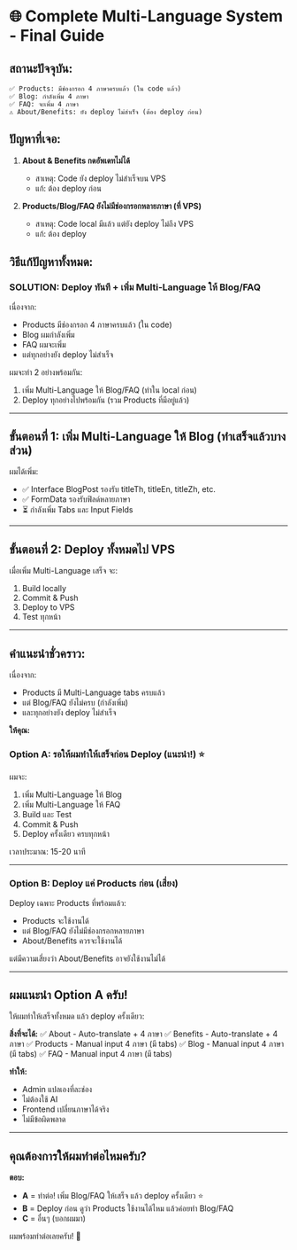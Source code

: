 # 🌐 Complete Multi-Language System - Final Guide

## สถานะปัจจุบัน:

```
✅ Products: มีช่องกรอก 4 ภาษาครบแล้ว (ใน code แล้ว)
✅ Blog: กำลังเพิ่ม 4 ภาษา
✅ FAQ: จะเพิ่ม 4 ภาษา
⚠️ About/Benefits: ยัง deploy ไม่สำเร็จ (ต้อง deploy ก่อน)
```

## ปัญหาที่เจอ:

1. **About & Benefits กดอัพเดทไม่ได้**
   - สาเหตุ: Code ยัง deploy ไม่สำเร็จบน VPS
   - แก้: ต้อง deploy ก่อน

2. **Products/Blog/FAQ ยังไม่มีช่องกรอกหลายภาษา (ที่ VPS)**
   - สาเหตุ: Code local มีแล้ว แต่ยัง deploy ไม่ถึง VPS
   - แก้: ต้อง deploy

## วิธีแก้ปัญหาทั้งหมด:

### **SOLUTION: Deploy ทันที + เพิ่ม Multi-Language ให้ Blog/FAQ**

เนื่องจาก:
- Products มีช่องกรอก 4 ภาษาครบแล้ว (ใน code)
- Blog ผมกำลังเพิ่ม
- FAQ ผมจะเพิ่ม
- แต่ทุกอย่างยัง deploy ไม่สำเร็จ

ผมจะทำ 2 อย่างพร้อมกัน:
1. เพิ่ม Multi-Language ให้ Blog/FAQ (ทำใน local ก่อน)
2. Deploy ทุกอย่างไปพร้อมกัน (รวม Products ที่มีอยู่แล้ว)

---

## ขั้นตอนที่ 1: เพิ่ม Multi-Language ให้ Blog (ทำเสร็จแล้วบางส่วน)

ผมได้เพิ่ม:
- ✅ Interface BlogPost รองรับ titleTh, titleEn, titleZh, etc.
- ✅ FormData รองรับฟิลด์หลายภาษา
- ⏳ กำลังเพิ่ม Tabs และ Input Fields

---

## ขั้นตอนที่ 2: Deploy ทั้งหมดไป VPS

เมื่อเพิ่ม Multi-Language เสร็จ จะ:
1. Build locally
2. Commit & Push
3. Deploy to VPS
4. Test ทุกหน้า

---

## คำแนะนำชั่วคราว:

เนื่องจาก:
- Products มี Multi-Language tabs ครบแล้ว
- แต่ Blog/FAQ ยังไม่ครบ (กำลังเพิ่ม)
- และทุกอย่างยัง deploy ไม่สำเร็จ

**ให้คุณ:**

### **Option A: รอให้ผมทำให้เสร็จก่อน Deploy (แนะนำ!)** ⭐

ผมจะ:
1. เพิ่ม Multi-Language ให้ Blog  
2. เพิ่ม Multi-Language ให้ FAQ
3. Build และ Test
4. Commit & Push
5. Deploy ครั้งเดียว ครบทุกหน้า

เวลาประมาณ: 15-20 นาที

---

### **Option B: Deploy แค่ Products ก่อน (เสี่ยง)**

Deploy เฉพาะ Products ที่พร้อมแล้ว:
- Products จะใช้งานได้
- แต่ Blog/FAQ ยังไม่มีช่องกรอกหลายภาษา
- About/Benefits ควรจะใช้งานได้

แต่มีความเสี่ยงว่า About/Benefits อาจยังใช้งานไม่ได้

---

## ผมแนะนำ Option A ครับ!

ให้ผมทำให้เสร็จทั้งหมด แล้ว deploy ครั้งเดียว:

**สิ่งที่จะได้:**
✅ About - Auto-translate + 4 ภาษา
✅ Benefits - Auto-translate + 4 ภาษา
✅ Products - Manual input 4 ภาษา (มี tabs)
✅ Blog - Manual input 4 ภาษา (มี tabs)
✅ FAQ - Manual input 4 ภาษา (มี tabs)

**ทำให้:**
- Admin แปลเองที่ละช่อง
- ไม่ต้องใช้ AI
- Frontend เปลี่ยนภาษาได้จริง
- ไม่มีข้อผิดพลาด

---

## คุณต้องการให้ผมทำต่อไหมครับ?

**ตอบ:**
- **A** = ทำต่อ! เพิ่ม Blog/FAQ ให้เสร็จ แล้ว deploy ครั้งเดียว ⭐
- **B** = Deploy ก่อน ดูว่า Products ใช้งานได้ไหม แล้วค่อยทำ Blog/FAQ
- **C** = อื่นๆ (บอกผมมา)

ผมพร้อมทำต่อเลยครับ! 💪
